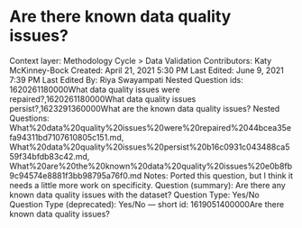 # Are there known data quality issues?

Context layer: Methodology Cycle > Data Validation
Contributors: Katy McKinney-Bock
Created: April 21, 2021 5:30 PM
Last Edited: June 9, 2021 7:39 PM
Last Edited By: Riya Swayampati
Nested Question ids: 1620261180000What data quality issues were repaired?,1620261180000What data quality issues persist?,1623291360000What are the known data quality issues?
Nested Questions: What%20data%20quality%20issues%20were%20repaired%2044bcea35efa94311bd7107610805c151.md, What%20data%20quality%20issues%20persist%20b16c0931c043488ca559f34bfdb83c42.md, What%20are%20the%20known%20data%20quality%20issues%20e0b8fb9c94574e8881f3bb98795a76f0.md
Notes: Ported this question, but I think it needs a little more work on specificity.
Question (summary): Are there any known data quality issues with the dataset?
Question Type: Yes/No
Question Type (deprecated): Yes/No — short
id: 1619051400000Are there known data quality issues?